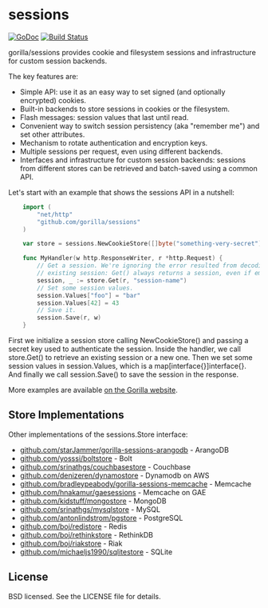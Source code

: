 sessions
========
[![GoDoc](https://godoc.org/github.com/gorilla/sessions?status.svg)](https://godoc.org/github.com/gorilla/sessions) [![Build Status](https://travis-ci.org/gorilla/sessions.png?branch=master)](https://travis-ci.org/gorilla/sessions)

gorilla/sessions provides cookie and filesystem sessions and infrastructure for
custom session backends.

The key features are:

* Simple API: use it as an easy way to set signed (and optionally
  encrypted) cookies.
* Built-in backends to store sessions in cookies or the filesystem.
* Flash messages: session values that last until read.
* Convenient way to switch session persistency (aka "remember me") and set
  other attributes.
* Mechanism to rotate authentication and encryption keys.
* Multiple sessions per request, even using different backends.
* Interfaces and infrastructure for custom session backends: sessions from
  different stores can be retrieved and batch-saved using a common API.

Let's start with an example that shows the sessions API in a nutshell:

```go
	import (
		"net/http"
		"github.com/gorilla/sessions"
	)

	var store = sessions.NewCookieStore([]byte("something-very-secret"))

	func MyHandler(w http.ResponseWriter, r *http.Request) {
		// Get a session. We're ignoring the error resulted from decoding an
		// existing session: Get() always returns a session, even if empty.
		session, _ := store.Get(r, "session-name")
		// Set some session values.
		session.Values["foo"] = "bar"
		session.Values[42] = 43
		// Save it.
		session.Save(r, w)
	}
```

First we initialize a session store calling NewCookieStore() and passing a
secret key used to authenticate the session. Inside the handler, we call
store.Get() to retrieve an existing session or a new one. Then we set some
session values in session.Values, which is a map[interface{}]interface{}.
And finally we call session.Save() to save the session in the response.

More examples are available [on the Gorilla
website](http://www.gorillatoolkit.org/pkg/sessions).

## Store Implementations

Other implementations of the sessions.Store interface:

 * [github.com/starJammer/gorilla-sessions-arangodb](https://github.com/starJammer/gorilla-sessions-arangodb) - ArangoDB
 * [github.com/yosssi/boltstore](https://github.com/yosssi/boltstore) - Bolt
 * [github.com/srinathgs/couchbasestore](https://github.com/srinathgs/couchbasestore) - Couchbase
 * [github.com/denizeren/dynamostore](https://github.com/denizeren/dynamostore) - Dynamodb on AWS
 * [github.com/bradleypeabody/gorilla-sessions-memcache](https://github.com/bradleypeabody/gorilla-sessions-memcache) - Memcache
 * [github.com/hnakamur/gaesessions](https://github.com/hnakamur/gaesessions) - Memcache on GAE
 * [github.com/kidstuff/mongostore](https://github.com/kidstuff/mongostore) - MongoDB
 * [github.com/srinathgs/mysqlstore](https://github.com/srinathgs/mysqlstore) - MySQL
 * [github.com/antonlindstrom/pgstore](https://github.com/antonlindstrom/pgstore) - PostgreSQL
 * [github.com/boj/redistore](https://github.com/boj/redistore) - Redis
 * [github.com/boj/rethinkstore](https://github.com/boj/rethinkstore) - RethinkDB
 * [github.com/boj/riakstore](https://github.com/boj/riakstore) - Riak
 * [github.com/michaeljs1990/sqlitestore](https://github.com/michaeljs1990/sqlitestore) - SQLite

 ## License

 BSD licensed. See the LICENSE file for details.
